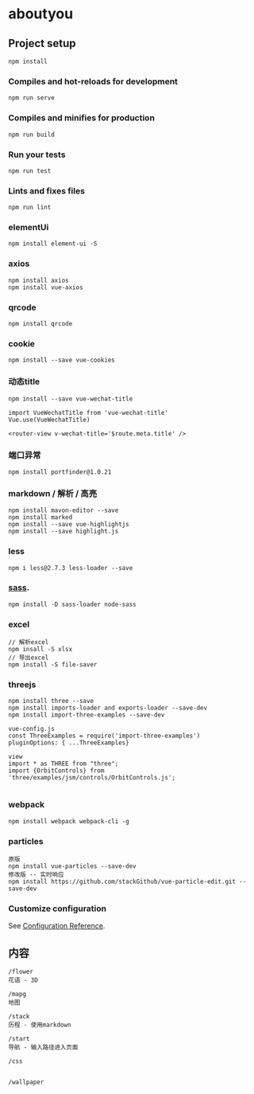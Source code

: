 # aboutyou

## Project setup
```
npm install
```

### Compiles and hot-reloads for development
```
npm run serve
```

### Compiles and minifies for production
```
npm run build
```

### Run your tests
```
npm run test
```

### Lints and fixes files
```
npm run lint
```

###  elementUi
```
npm install element-ui -S
```
###  axios
```
npm install axios
npm install vue-axios
```
###  qrcode
```
npm install qrcode
```
###  cookie
```
npm install --save vue-cookies 
```
### 动态title
```
npm install --save vue-wechat-title

import VueWechatTitle from 'vue-wechat-title'
Vue.use(VueWechatTitle)

<router-view v-wechat-title='$route.meta.title' />
```

###  端口异常
```
npm install portfinder@1.0.21
```
###  markdown / 解析 / 高亮
```
npm install mavon-editor --save
npm install marked 
npm install --save vue-highlightjs
npm install --save highlight.js
```
###  less
```
npm i less@2.7.3 less-loader --save
```

### [sass](https://cli.vuejs.org/config/).
```
npm install -D sass-loader node-sass
```

### excel
```
// 解析excel
npm insall -S xlsx
// 导出excel
npm install -S file-saver
```

###  threejs
```
npm install three --save
npm install imports-loader and exports-loader --save-dev
npm install import-three-examples --save-dev

vue-config.js
const ThreeExamples = require('import-three-examples')
pluginOptions: { ...ThreeExamples}

view
import * as THREE from "three";
import {OrbitControls} from 'three/examples/jsm/controls/OrbitControls.js';
  
```

### webpack
```
npm install webpack webpack-cli -g
```


###  particles
[^_^]: # (粒子特效)
```
原版
npm install vue-particles --save-dev   
修改版 -- 实时响应
npm install https://github.com/stackGithub/vue-particle-edit.git --save-dev
```

### Customize configuration
See [Configuration Reference](https://cli.vuejs.org/config/).

## 内容
```
/flower
花语 - 3D
```

```
/mapg
地图
```

```
/stack
历程 - 使用markdown
```
[^_^]: # (stack:页面只有一个输入框 + 提示，列出快捷路径)
[^_^]: # (添加建议提交)

```
/start
导航 - 输入路径进入页面
```

```
/css
```
[^_^]: # (css 3D 特效)
```

/wallpaper
```
[^_^]: # (壁纸)







[^_^]: # (修改复制事件)
[^_^]: # (请求时间做统一返回的状态处理)







